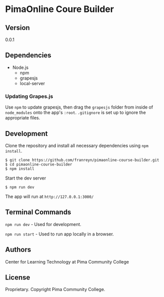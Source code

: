 # PimaOnline Coure Builder

## Version

0.0.1

## Dependencies

- Node.js
  - npm
  - grapesjs
  - local-server

### Updating Grapes.js

Use `npm` to update grapesjs, then drag the `grapesjs` folder from inside of `node_modules` onto the app's `:root`. `.gitignore` is set up to ignore the appropriate files.

## Development 

Clone the repository and install all necessary dependencies using `npm install`. 

```
$ git clone https://github.com/franreyn/pimaonline-course-builder.git
$ cd pimaonline-course-builder
$ npm install
```

Start the dev server  

```
$ npm run dev
```

The app will run at `http://127.0.0.1:3000/`

## Terminal Commands

`npm run dev` - Used for development. 

`npm run start` - Used to run app locally in a browser.  

## Authors

Center for Learning Technology at Pima Community College

## License

Proprietary. Copyright Pima Community College.